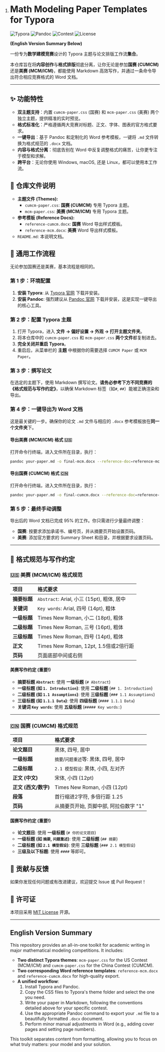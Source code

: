 1. # Math Modeling Paper Templates for Typora

   ![Typora](https://img.shields.io/badge/Typora-Themes-blue?style=for-the-badge&logo=typora)
   ![Pandoc](https://img.shields.io/badge/Pandoc-Workflow-orange?style=for-the-badge)
   ![Contest](https://img.shields.io/badge/MCM/ICM-CUMCM-brightgreen?style=for-the-badge)
   ![License](https://img.shields.io/badge/License-MIT-green?style=for-the-badge)

   **(English Version Summary Below)**

   一份专为**数学建模竞赛**设计的 Typora 主题与论文排版工作流**集合**。

   本仓库旨在将**内容创作**与**格式排版**彻底分离，让你无论是参加**国赛 (CUMCM)** 还是**美赛 (MCM/ICM)**，都能使用 Markdown 高效写作，并通过一条命令导出符合相应竞赛格式的 Word 文档。

   ---

   ## ✨ 功能特性

   * **双主题支持**：内置 `cumcm-paper.css` (国赛) 和 `mcm-paper.css` (美赛) 两个独立主题，提供精准的实时预览。
   * **格式标准化**：严格遵循两大竞赛对标题、正文、字体、图表的官方格式要求。
   * **一键导出**：基于 Pandoc 和定制化的 Word 参考模板，一键将 `.md` 文件转换为格式规范的 `.docx` 文档。
   * **内容与格式分离**：彻底告别在 Word 中反复调整格式的痛苦，让你更专注于模型和求解。
   * **跨平台**：无论你使用 Windows, macOS, 还是 Linux，都可以使用本工作流。

   ## 📁 仓库文件说明

   * **主题文件 (Themes):**
       * `cumcm-paper.css`: **国赛 (CUMCM)** 专用 Typora 主题。
       * `mcm-paper.css`: **美赛 (MCM/ICM)** 专用 Typora 主题。
   * **参考模板 (Reference Docs):**
       * `reference-cumcm.docx`: **国赛** Word 导出样式模板。
       * `reference-mcm.docx`: **美赛** Word 导出样式模板。
   * `README.md`: 本说明文档。

   ## 🚀 通用工作流程

   无论参加国赛还是美赛，基本流程是相同的。

   ### 第 1 步：环境配置

   1.  **安装 Typora**: 从 [Typora 官网](https://typora.io/) 下载并安装。
   2.  **安装 Pandoc**: 强烈建议从 [Pandoc 官网](https://pandoc.org/installing.html) 下载并安装，这是实现一键导出的核心工具。

   ### 第 2 步：配置 Typora 主题

   1.  打开 Typora，进入 **文件 -> 偏好设置 -> 外观 -> 打开主题文件夹**。
   2.  将本仓库中的 `cumcm-paper.css` 和 `mcm-paper.css` **两个文件**都复制进去。
   3.  **完全关闭并重启 Typora**。
   4.  重启后，从菜单栏的 **主题** 中根据你的需要选择 `CUMCM Paper` 或 `MCM Paper`。

   ### 第 3 步：撰写论文

   在选定的主题下，使用 Markdown 撰写论文。**请务必参考下方不同竞赛的《格式规范与写作约定》**，以确保 Markdown 标签（如`#`, `##`）能被正确渲染和导出。

   ### 第 4 步：一键导出为 Word 文档

   这是最关键的一步。确保你的论文 `.md` 文件与相应的 `.docx` 参考模板放在**同一个文件夹**下。

   #### 导出美赛 (MCM/ICM) 格式 🇺🇸

   打开命令行终端，进入文件所在目录，执行：
   ```bash
   pandoc your-paper.md -o final-mcm.docx --reference-doc=reference-mcm.docx
   ```

   #### 导出国赛 (CUMCM) 格式 🇨🇳

   打开命令行终端，进入文件所在目录，执行：
   ```bash
   pandoc your-paper.md -o final-cumcm.docx --reference-doc=reference-cumcm.docx
   ```

   ### 第 5 步：最终手动调整

   导出后的 Word 文档已完成 95% 的工作。你只需进行少量最终调整：

   * **国赛**: 按要求添加承诺书、编号页，并从摘要页开始设置页码。
   * **美赛**: 添加官方要求的 Summary Sheet 和目录，并根据要求设置页码。

   ---

   ## 📑 格式规范与写作约定

   ### 🇺🇸 美赛 (MCM/ICM) 格式规范

   | 项目         | 格式要求                                   |
   | :----------- | :----------------------------------------- |
   | **摘要标题** | `Abstract`: Arial, 小三 (15pt), 粗体, 居中 |
   | **关键词**   | `Key words`: Arial, 四号 (14pt), 粗体      |
   | **一级标题** | Times New Roman, 小二 (18pt), 粗体         |
   | **二级标题** | Times New Roman, 三号 (16pt), 粗体         |
   | **三级标题** | Times New Roman, 四号 (14pt), 粗体         |
   | **正文**     | Times New Roman, 12pt, 1.5倍或2倍行距      |
   | **页码**     | 页面底部中间或右侧                         |

   #### **美赛写作约定 (重要!)**
   * **摘要标题 `Abstract`**: 使用 **一级标题** (`# Abstract`)
   * **一级标题 (如 `1. Introduction`)**: 使用 **二级标题** (`## 1. Introduction`)
   * **二级标题 (如 `1.1 Assumptions`)**: 使用 **三级标题** (`### 1.1 Assumptions`)
   * **三级标题 (如 `1.1.1 Data`)**: 使用 **四级标题** (`#### 1.1.1 Data`)
   * **关键词 `Key words`**: 使用 **五级标题** (`##### Key words:`)

   ---

   ### 🇨🇳 国赛 (CUMCM) 格式规范

   | 项目                 | 格式要求                               |
   | :------------------- | :------------------------------------- |
   | **论文题目**         | 黑体, 四号, 居中                       |
   | **一级标题**         | `摘要`/`问题重述`等: 黑体, 四号, 居中  |
   | **二级标题**         | `2.1 模型假设`: 黑体, 小四, 左对齐     |
   | **正文 (中文)**      | 宋体, 小四 (12pt)                      |
   | **正文 (西文/数字)** | Times New Roman, 小四 (12pt)           |
   | **段落**             | 首行缩进2字符, 多倍行距 1.25           |
   | **页码**             | 从摘要页开始, 页脚中部, 阿拉伯数字 "1" |

   #### **国赛写作约定 (重要!)**
   * **论文题目**: 使用 **一级标题** (`# 你的论文题目`)
   * **一级标题 (如 `摘要`, `问题重述`)**: 使用 **二级标题** (`## 摘要`)
   * **二级标题 (如 `2.1 模型假设`)**: 使用 **三级标题** (`### 2.1 模型假设`)
   * **三级及以下标题**: 使用 `####` 等即可。

   ## 🤝 贡献与反馈

   如果你发现任何问题或有改进建议，欢迎提交 Issue 或 Pull Request！

   ## 📄 许可证

   本项目采用 [MIT License](LICENSE) 开源。

   ---
   ## English Version Summary

   This repository provides an all-in-one toolkit for academic writing in major mathematical modeling competitions. It includes:

   * **Two distinct Typora themes**: `mcm-paper.css` for the US Contest (MCM/ICM) and `cumcm-paper.css` for the China Contest (CUMCM).
   * **Two corresponding Word reference templates**: `reference-mcm.docx` and `reference-cumcm.docx` for high-quality export.
   * **A unified workflow**:
       1.  Install Typora and Pandoc.
       2.  Copy the CSS files to Typora's theme folder and select the one you need.
       3.  Write your paper in Markdown, following the conventions detailed above for your specific contest.
       4.  Use the appropriate Pandoc command to export your `.md` file to a beautifully formatted `.docx` document.
       5.  Perform minor manual adjustments in Word (e.g., adding cover pages and setting page numbers).

   This toolkit separates content from formatting, allowing you to focus on what truly matters: your model and your solution.
